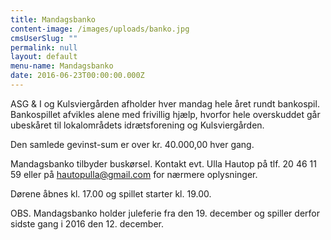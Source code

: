 ```yaml
---
title: Mandagsbanko
content-image: /images/uploads/banko.jpg
cmsUserSlug: ""
permalink: null
layout: default
menu-name: Mandagsbanko
date: 2016-06-23T00:00:00.000Z
---
```


ASG & I og Kulsviergården afholder hver mandag hele året rundt bankospil. Bankospillet afvikles alene med frivillig hjælp, hvorfor hele overskuddet går ubeskåret til lokalområdets idrætsforening og Kulsviergården. 

Den samlede gevinst-sum er over kr. 40.000,00 hver gang.

Mandagsbanko tilbyder buskørsel. Kontakt evt. Ulla Hautop på tlf. 20 46 11 59 eller på [hautopulla@gmail.com](mailto:hautopulla@mail.com)  for nærmere oplysninger.

Dørene åbnes kl. 17.00 og spillet starter kl. 19.00. 

OBS. Mandagsbanko holder juleferie fra den 19. december og spiller derfor sidste gang i 2016 den 12. december.